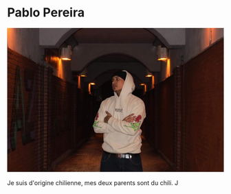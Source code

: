 # Pablo Pereira
![photo](/exercice_semaine_01/photo_bel_homme)

Je suis d'origine chilienne, mes deux parents sont du chili. J
